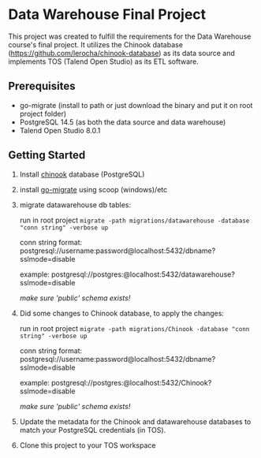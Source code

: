 # Data Warehouse Final Project

This project was created to fulfill the requirements for the Data Warehouse course's final project. It utilizes the Chinook database (https://github.com/lerocha/chinook-database) as its data source and implements TOS (Talend Open Studio) as its ETL software.

## Prerequisites

- go-migrate (install to path or just download the binary and put it on root project folder)
- PostgreSQL 14.5 (as both the data source and data warehouse)
- Talend Open Studio 8.0.1

## Getting Started

1. Install [chinook](https://github.com/lerocha/chinook-database) database (PostgreSQL)
2. install [go-migrate](https://github.com/golang-migrate/migrate) using scoop (windows)/etc
3. migrate datawarehouse db tables:

   run in root project `migrate -path migrations/datawarehouse -database "conn string" -verbose up`

   conn string format: postgresql://username:password@localhost:5432/dbname?sslmode=disable

   example: postgresql://postgres:@localhost:5432/datawarehouse?sslmode=disable

   _make sure 'public' schema exists!_

4. Did some changes to Chinook database, to apply the changes:

   run in root project `migrate -path migrations/Chinook -database "conn string" -verbose up`

   conn string format: postgresql://username:password@localhost:5432/dbname?sslmode=disable

   example: postgresql://postgres:@localhost:5432/Chinook?sslmode=disable

   _make sure 'public' schema exists!_

5. Update the metadata for the Chinook and datawarehouse databases to match your PostgreSQL credentials (in TOS).
6. Clone this project to your TOS workspace
